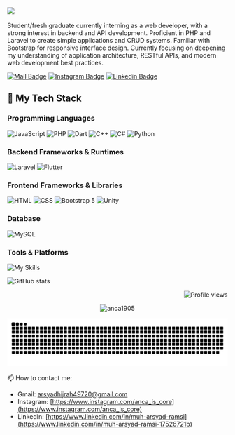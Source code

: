 <img src="https://capsule-render.vercel.app/api?type=waving&height=150&color=0:3a8296,100:091519&text=Muh%20Arsyad%20Ramsi&reversal=false&textBg=false&animation=twinkling&fontAlign=50&fontSize=50&fontColor=61DAFB&fontAlignY=45&desc=A%20Web%20Developer&descSize=30&descAlignY=85" />

Student/fresh graduate currently interning as a web developer, with a strong interest in backend and API development.
Proficient in PHP and Laravel to create simple applications and CRUD systems. Familiar with Bootstrap for responsive interface design. Currently focusing on deepening my understanding of application architecture, RESTful APIs, and modern web development best practices.

[![Mail Badge](https://img.shields.io/badge/-arsyadhijrah49720@gmail.com-dc2626?style=flat&labelColor=dc2626&logo=gmail&logoColor=white)](mailto:arsyadhijrah49720@gmail.com)
[![Instagram Badge](https://img.shields.io/badge/-@satriabaharii__-c026d3?style=flat&labelColor=c026d3&logo=instagram&logoColor=white)](https://instagram.com/satriabaharii_) 
[![Linkedin Badge](https://img.shields.io/badge/-satriabahari-0284c7?style=flat&labelColor=0284c7&logo=linkedin&logoColor=white)](https://www.linkedin.com/in/satria-bahari/) 

## 🌱 My Tech Stack

### Programming Languages

![JavaScript](https://img.shields.io/badge/JavaScript-F7DF1E?style=for-the-badge&logo=javascript&logoColor=black)
![PHP](https://img.shields.io/badge/PHP-777BB4?style=for-the-badge&logo=php&logoColor=white)
![Dart](https://img.shields.io/badge/Dart-0175C2?style=for-the-badge&logo=dart&logoColor=white)
![C++](https://img.shields.io/badge/C++-00599C?style=for-the-badge&logo=c%2B%2B&logoColor=white)
![C#](https://img.shields.io/badge/C%23-239120?style=for-the-badge&logo=c-sharp&logoColor=white)
![Python](https://img.shields.io/badge/Python-3776AB?style=for-the-badge&logo=python&logoColor=white)

### Backend Frameworks & Runtimes

![Laravel](https://img.shields.io/badge/Laravel-FF2D20?style=for-the-badge&logo=laravel&logoColor=white)
![Flutter](https://img.shields.io/badge/Flutter-02569B?style=for-the-badge&logo=flutter&logoColor=white)


### Frontend Frameworks & Libraries

![HTML](https://img.shields.io/badge/HTML5-E34F26?style=for-the-badge&logo=html5&logoColor=white)
![CSS](https://img.shields.io/badge/CSS3-1572B6?style=for-the-badge&logo=css3&logoColor=white)
![Bootstrap 5](https://img.shields.io/badge/Bootstrap-7952B3?style=for-the-badge&logo=bootstrap&logoColor=white)
![Unity](https://img.shields.io/badge/Unity-000000?style=for-the-badge&logo=unity&logoColor=white)

### Database

![MySQL](https://img.shields.io/badge/MySQL-4479A1?style=for-the-badge&logo=mysql&logoColor=white)

### Tools & Platforms

![My Skills](https://skillicons.dev/icons?i=vscode,anaconda,arduino,github,git,notion)

![GitHub stats](https://github-readme-stats.vercel.app/api?username=anca1905&theme=react&show_icons=true&)
<p align="right"> <img src="https://komarev.com/ghpvc/?username=anca1905&color=020079" alt="Profile views" /> </p>
<p align="center">
  <img src="https://github-readme-streak-stats.herokuapp.com/?user=anca1905&theme=tokyonight" alt="anca1905" />
</p>


![](./profile-3d-contrib/github-contribution-grid-snake.svg)


📫 How to contact me:
* Gmail: arsyadhijrah49720@gmail.com
* Instagram: [https://www.instagram.com/anca_is_core](https://www.instagram.com/anca_is_core)
* LinkedIn: [https://www.linkedin.com/in/muh-arsyad-ramsi](https://www.linkedin.com/in/muh-arsyad-ramsi-17526721b)



